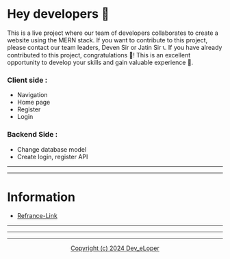 # Hey developers 👋

This is a live project where our team of developers collaborates to create a website using the MERN stack. If you want to contribute to this project, please contact our team leaders, Deven Sir or Jatin Sir 📞. If you have already contributed to this project, congratulations 🎉! This is an excellent opportunity to develop your skills and gain valuable experience 🚀.
### Client side :

* Navigation
* Home page
* Register
* Login

### Backend Side :

* Change database model
* Create login, register API

---

---

# Information

* [Refrance-Link](https://maxnewgen.in)

---

---

---

<p align="center"><a href="./LICENSE">Copyright (c) 2024 Dev_eLoper</a></p>
